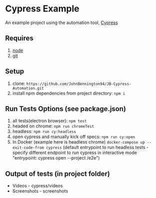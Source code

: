 # Cypress Example

An example project using the automation tool, [Cypress](https://www.cypress.io/)

## Requires
1. [node](https://nodejs.org/en/)
2. [git](https://git-scm.com/)

## Setup
1. clone: `https://github.com/JohnBennington94/JB-Cypress-Automation.git`
2. install npm dependencies from project directory: `npm i`

## Run Tests Options (see package.json)
1. all tests(electron browser): `npm test`
2. headed on chrome: `npm run chromeTest`
3. headless: `npm run cy:headless`
4. open cypress and manually kick off specs: `npm run cy:open`
5. In Docker (example here is headless chrome) `docker-compose up --exit-code-from cypress` (default entrypoint to run headless tests - specify different endpoint to run cypress in interactive mode "entrypoint: cypress open --project /e2e")

## Output of tests (in project folder)
* Videos - cypress/videos
* Screenshots - screenshots